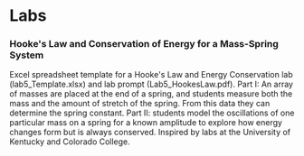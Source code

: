 # Labs


### Hooke's Law and Conservation of Energy for a Mass-Spring System
Excel spreadsheet template for a Hooke's Law and Energy Conservation lab (lab5_Template.xlsx) and lab prompt (Lab5_HookesLaw.pdf).  Part I: An array of masses are placed at the end of a spring, and students measure both the mass and the amount of stretch of the spring.  From this data they can determine the spring constant.  Part II: students model the oscillations of one particular mass on a spring for a known amplitude to explore how energy changes form but is always conserved.  Inspired by labs at the University of Kentucky and Colorado College.

